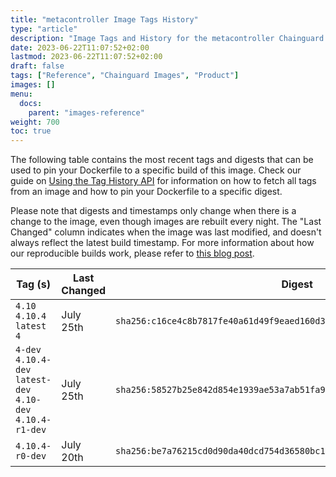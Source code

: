```yaml
---
title: "metacontroller Image Tags History"
type: "article"
description: "Image Tags and History for the metacontroller Chainguard Image"
date: 2023-06-22T11:07:52+02:00
lastmod: 2023-06-22T11:07:52+02:00
draft: false
tags: ["Reference", "Chainguard Images", "Product"]
images: []
menu:
  docs:
    parent: "images-reference"
weight: 700
toc: true
---
```


The following table contains the most recent tags and digests that can be used to pin your Dockerfile to a specific build of this image. Check our guide on [Using the Tag History API](/chainguard/chainguard-images/using-the-tag-history-api/) for information on how to fetch all tags from an image and how to pin your Dockerfile to a specific digest.

Please note that digests and timestamps only change when there is a change to the image, even though images are rebuilt every night. The "Last Changed" column indicates when the image was last modified, and doesn't always reflect the latest build timestamp. For more information about how our reproducible builds work, please refer to [this blog post](https://www.chainguard.dev/unchained/reproducing-chainguards-reproducible-image-builds).

| Tag (s)                                                       | Last Changed | Digest                                                                    |
|---------------------------------------------------------------|--------------|---------------------------------------------------------------------------|
|  `4.10` `4.10.4` `latest` `4`                                 | July 25th    | `sha256:c16ce4c8b7817fe40a61d49f9eaed160d3363ff6aeee3a624830edc4c79f068e` |
|  `4-dev` `4.10.4-dev` `latest-dev` `4.10-dev` `4.10.4-r1-dev` | July 25th    | `sha256:58527b25e842d854e1939ae53a7ab51fa974cc70dd1968099c7e80b6d29f4f3e` |
|  `4.10.4-r0-dev`                                              | July 20th    | `sha256:be7a76215cd0d90da40dcd754d36580bc1fc250f4a17d3abd4b8c44a89223649` |
